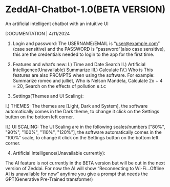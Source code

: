 # ZeddAI-Chatbot-1.0(BETA VERSION)
An artificial intelligent chatbot with an intuitive UI

DOCUMENTATION | 4/11/2024

1.	Login and password:
 	The USERNAME/EMAIL is “user@example.com” (case sensitive) and the PASSWORD is “password”(also case sensitive), this are the credentials needed to login to the app for the first time.

2.	Features and what’s new:
I.)	  Time and Date	Search
II.)	Artificial Intelligence(Unavailable)	Summarize
III.)	Calculate
IV.)	Who is
This features are also PROMPTS when using the software. For example: Summarize romeo and julliet, Who is Nelson Mandela, Calculate 2x + 4 = 20, Search on the effects of pollution e.t.c

3.	Settings(Themes and UI Scaling):

I.)	THEMES: The themes are [Light, Dark and System], the software automatically comes in the Dark theme, to change it click on the Settings button on the bottom left corner.

II.)	UI SCALING: The UI Scaling are in the following scales/numbers ["80%", "90%", "100%", "110%", "120%"], the software automatically comes in the “100%” scale, to change it click on the Settings button on the bottom left corner.

4.	Artificial Intelligence(Unavailable currently):

The AI feature is not currently in the BETA version but will be out in the next version of Zeddai. For now the AI will show “Reconnecting to Wi-Fi...Offline AI is unavailable for now” anytime you give a prompt that needs the GPT(Generative Pre-Trained transformer)

